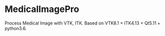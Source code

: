 # MedicalImagePro
Process Medical Image with VTK, ITK. Based on VTK8.1 + ITK4.13 + Qt5.11 + python3.6.
